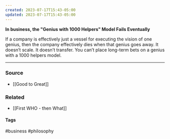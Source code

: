 ```yaml
---
created: 2023-07-17T15:43-05:00
updated: 2023-07-17T15:43-05:00
---
```


**In business, the "Genius with 1000 Helpers" Model Fails Eventually**

If a company is effectively just a vessel for executing the vision of one genius, then the company effectively dies when that genius goes away. It doesn’t scale. It doesn’t transfer. You can’t place long-term bets on a genius with a 1000 helpers model.

---
### Source
- [[Good to Great]]

### Related
- [[First WHO - then What]]

#### Tags
#business #philosophy 